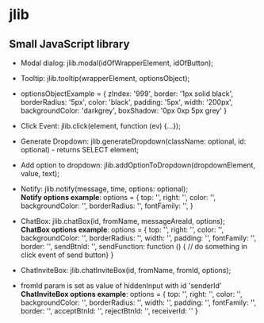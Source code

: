 # jlib
## Small JavaScript library

- Modal dialog: jlib.modal(idOfWrapperElement, idOfButton);
- Tooltip: jlib.tooltip(wrapperElement, optionsObject);
- optionsObjectExample = {
  zIndex: '999',
  border: '1px solid black',
  borderRadius: '5px',
  color: 'black',
  padding: '5px',
  width: '200px',
  backgroundColor: 'darkgrey',
  boxShadow: '0px 0xp 5px grey'
}

- Click Event: jlib.click(element, function (ev) {...});
- Generate Dropdown: jlib.generateDropdown(className: optional, id: optional) - returns SELECT element;
- Add option to dropdown: jlib.addOptionToDropdown(dropdownElement, value, text);
- Notify: jlib.notify(message, time, options: optional);  
**Notify options example**: options = { top: '', right: '', color: '', backgroundColor: '', borderRadius: '', fontFamily: '',  }
- ChatBox: jlib.chatBox(id, fromName, messageAreaId, options);  
**ChatBox options example**: options = 
{ top: '', right: '', color: '', backgroundColor: '', borderRadius: '', 
  width: '', padding: '', fontFamily: '', border: '', sendBtnId: '', sendFunction: function () { // do something in click event of send button} }
- ChatInviteBox: jlib.chatInviteBox(id, fromName, fromId, options);
- fromId param is set as value of hiddenInput with id 'senderId'  
**ChatInviteBox options example**: options =
{ top: '', right: '', color: '', backgroundColor: '', borderRadius: '', 
  width: '', padding: '', fontFamily: '', border: '', acceptBtnId: '', rejectBtnId: '', receiverId: '' }
